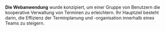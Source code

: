 **Die Webanwendung** wurde konzipiert, um einer Gruppe von Benutzern die kooperative Verwaltung von Terminen zu erleichtern. Ihr Hauptziel besteht darin, die Effizienz der Terminplanung und -organisation innerhalb eines Teams zu steigern.
